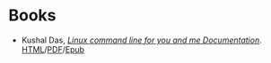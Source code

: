 # Books

  - Kushal Das, _[Linux command line for you and me Documentation](https://github.com/kushaldas/lym)_. [HTML](https://lym.readthedocs.io/en/latest/)/[PDF](https://lym.readthedocs.io/_/downloads/en/latest/pdf/)/[Epub](https://lym.readthedocs.io/_/downloads/en/latest/epub/)

<!--
  vim:  ft=markdown ic et norl wrap sw=4 sts=4:
  -->

